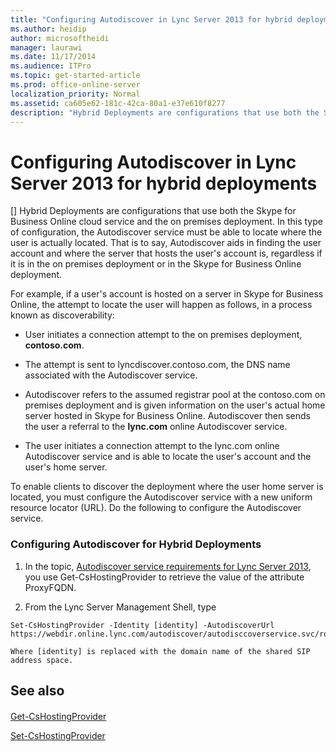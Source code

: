 ```yaml
---
title: "Configuring Autodiscover in Lync Server 2013 for hybrid deployments"
ms.author: heidip
author: microsoftheidi
manager: laurawi
ms.date: 11/17/2014
ms.audience: ITPro
ms.topic: get-started-article
ms.prod: office-online-server
localization_priority: Normal
ms.assetid: ca605e62-181c-42ca-80a1-e37e610f8277
description: "Hybrid Deployments are configurations that use both the Skype for Business Online cloud service and the on premises deployment. In this type of configuration, the Autodiscover service must be able to locate where the user is actually located. That is to say, Autodiscover aids in finding the user account and where the server that hosts the user's account is, regardless if it is in the on premises deployment or in the Skype for Business Online deployment."
---
```


# Configuring Autodiscover in Lync Server 2013 for hybrid deployments
[]
Hybrid Deployments are configurations that use both the Skype for Business Online cloud service and the on premises deployment. In this type of configuration, the Autodiscover service must be able to locate where the user is actually located. That is to say, Autodiscover aids in finding the user account and where the server that hosts the user's account is, regardless if it is in the on premises deployment or in the Skype for Business Online deployment.
  
For example, if a user's account is hosted on a server in Skype for Business Online, the attempt to locate the user will happen as follows, in a process known as discoverability:
  
- User initiates a connection attempt to the on premises deployment, **contoso.com**.
    
- The attempt is sent to lyncdiscover.contoso.com, the DNS name associated with the Autodiscover service.
    
- Autodiscover refers to the assumed registrar pool at the contoso.com on premises deployment and is given information on the user's actual home server hosted in Skype for Business Online. Autodiscover then sends the user a referral to the **lync.com** online Autodiscover service. 
    
- The user initiates a connection attempt to the lync.com online Autodiscover service and is able to locate the user's account and the user's home server.
    
To enable clients to discover the deployment where the user home server is located, you must configure the Autodiscover service with a new uniform resource locator (URL). Do the following to configure the Autodiscover service.
  
### Configuring Autodiscover for Hybrid Deployments

1. In the topic, [Autodiscover service requirements for Lync Server 2013](autodiscover-service-requirements.md), you use Get-CsHostingProvider to retrieve the value of the attribute ProxyFQDN.
    
2. From the Lync Server Management Shell, type
    
  ```
  Set-CsHostingProvider -Identity [identity] -AutodiscoverUrl https://webdir.online.lync.com/autodiscover/autodisccoverservice.svc/root
  ```

    Where [identity] is replaced with the domain name of the shared SIP address space.
    
## See also

#### 

[Get-CsHostingProvider](get-cshostingprovider.md)
  
[Set-CsHostingProvider](set-cshostingprovider.md)

